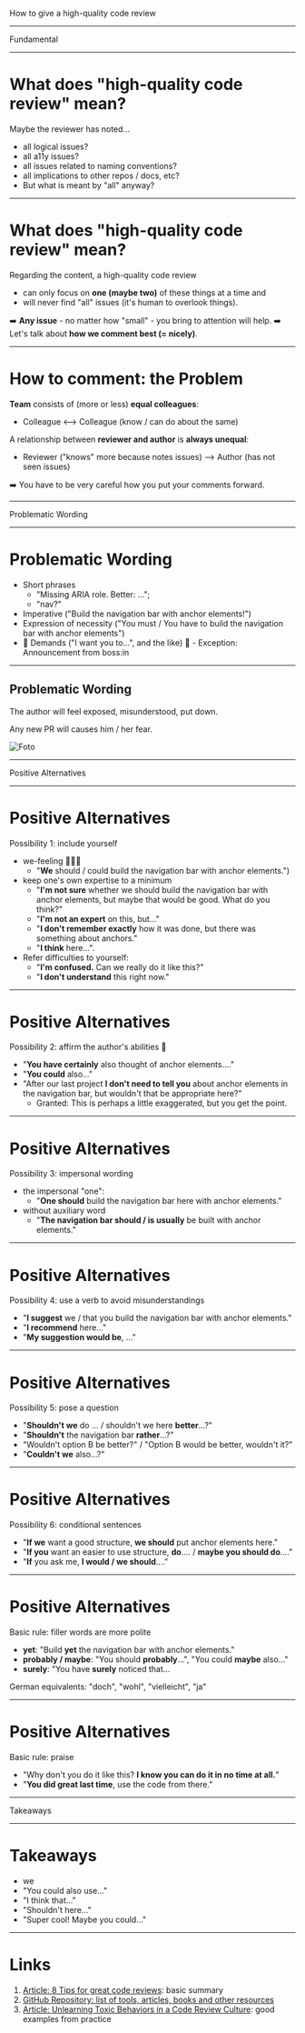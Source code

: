 <!-- _class: big-headline nemo -->

How to give a high-quality code review

---

<!-- _class: big-headline granite -->

Fundamental

---

<!-- _class: small -->

# What does "high-quality code review" mean?

Maybe the reviewer has noted...

- all logical issues?
- all a11y issues?
- all issues related to naming conventions?
- all implications to other repos / docs, etc?
- But what is meant by "all" anyway?

---

<!-- _class: small -->

# What does "high-quality code review" mean?

Regarding the content, a high-quality code review

- can only focus on **one (maybe two)** of these things at a time and
- will never find "all" issues (it's human to overlook things).

➡️ **Any issue** - no matter how "small" - you bring to attention will help.
➡️ Let's talk about **how we comment best (= nicely)**.

---

<!-- _class: small -->

# How to comment: the Problem

**Team** consists of (more or less) **equal colleagues**:

- Colleague <--> Colleague (know / can do about the same)

A relationship between **reviewer and author** is **always unequal**:

- Reviewer ("knows" more because notes issues) --> Author (has not seen issues)

➡️ You have to be very careful how you put your comments forward.

---

<!-- _class: big-headline granite -->

Problematic Wording

---

<!-- _class: small -->

# Problematic Wording

- Short phrases
  - "Missing ARIA role. Better: ...";
  - "nav?"
- Imperative ("Build the navigation bar with anchor elements!")
- Expression of necessity ("You must / You have to build the navigation bar with anchor elements")
- 🚫 Demands ("I want you to...", and the like) 🚫 - Exception: Announcement from boss:in

---

<!-- _class: image-profile -->

## Problematic Wording

The author will feel exposed, misunderstood, put down.

Any new PR will causes him / her fear.

![Foto](./assets/drowning.jpg)

---

<!-- _class: big-headline granite -->

Positive Alternatives

---

<!-- _class: extra-small -->

# Positive Alternatives

Possibility 1: include yourself

- we-feeling 🧑‍🤝‍🧑
  - "**We** should / could build the navigation bar with anchor elements.")
- keep one's own expertise to a minimum
  - "**I'm not sure** whether we should build the navigation bar with anchor elements, but maybe that would be good. What do you think?"
  - "**I'm not an expert** on this, but..."
  - "**I don't remember exactly** how it was done, but there was something about anchors."
  - "**I think** here...".
- Refer difficulties to yourself:
  - "**I'm confused.** Can we really do it like this?"
  - "**I don't understand** this right now."

---

<!-- _class: small -->

# Positive Alternatives

Possibility 2: affirm the author's abilities 💪

- "**You have certainly** also thought of anchor elements...."
- "**You could** also..."
- "After our last project **I don't need to tell you** about anchor elements in the navigation bar, but wouldn't that be appropriate here?"
  - Granted: This is perhaps a little exaggerated, but you get the point.

---

<!-- _class: small -->

# Positive Alternatives

Possibility 3: impersonal wording

- the impersonal "one":
  - "**One should** build the navigation bar here with anchor elements."
- without auxiliary word
  - "**The navigation bar should / is usually** be built with anchor elements."

---

<!-- _class: small -->

# Positive Alternatives

Possibility 4: use a verb to avoid misunderstandings

- "**I suggest** we / that you build the navigation bar with anchor elements."
- "**I recommend** here..."
- "**My suggestion would be**, ..."

---

<!-- _class: small -->

# Positive Alternatives

Possibility 5: pose a question

- "**Shouldn't we** do ... / shouldn't we here **better**...?"
- "**Shouldn't** the navigation bar **rather**...?"
- "Wouldn't option B be better?" / "Option B would be better, wouldn't it?"
- "**Couldn't we** also...?"

---

<!-- _class: small -->

# Positive Alternatives

Possibility 6: conditional sentences

- "**If we** want a good structure, **we should** put anchor elements here."
- "**If you** want an easier to use structure, **do**.... / **maybe you should do**...."
- "**If** you ask me, **I would / we should**...."

---

<!-- _class: small -->

# Positive Alternatives

Basic rule: filler words are more polite

- **yet**: "Build **yet** the navigation bar with anchor elements."
- **probably / maybe**: "You should **probably**...", "You could **maybe** also..."
- **surely**: "You have **surely** noticed that...

German equivalents: "doch", "wohl", "vielleicht", "ja"

---

<!-- _class: small -->

# Positive Alternatives

Basic rule: praise

- "Why don't you do it like this? **I know you can do it in no time at all.**"
- "**You did great last time**, use the code from there."

---

<!-- _class: intro-slide nemo -->

Takeaways

---

<!-- _class: small -->

# Takeaways

- we
- "You could also use..."
- "I think that..."
- "Shouldn't here..."
- "Super cool! Maybe you could..."

---

<!-- _class: small -->

# Links

1. [Article: 8 Tips for great code reviews](https://kellysutton.com/2018/10/08/8-tips-for-great-code-reviews.html): basic summary
2. [GitHub Repository: list of tools, articles, books and other resources](https://github.com/joho/awesome-code-review)
3. [Article: Unlearning Toxic Behaviors in a Code Review Culture](https://medium.com/@sandya.sankarram/unlearning-toxic-behaviors-in-a-code-review-culture-b7c295452a3c): good examples from practice
